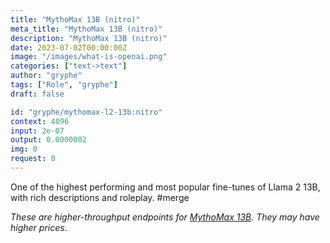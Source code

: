 ```yaml
---
title: "MythoMax 13B (nitro)"
meta_title: "MythoMax 13B (nitro)"
description: "MythoMax 13B (nitro)"
date: 2023-07-02T00:00:00Z
image: "/images/what-is-openai.png"
categories: ["text->text"]
author: "gryphe"
tags: ["Role", "gryphe"]
draft: false

id: "gryphe/mythomax-l2-13b:nitro"
context: 4096
input: 2e-07
output: 0.0000002
img: 0
request: 0
---
```


One of the highest performing and most popular fine-tunes of Llama 2 13B, with rich descriptions and roleplay. #merge

_These are higher-throughput endpoints for [MythoMax 13B](/models/gryphe/mythomax-l2-13b). They may have higher prices._

